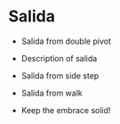 # Salida

* Salida from double pivot
* Description of salida

* Salida from side step
* Salida from walk

* Keep the embrace solid!
